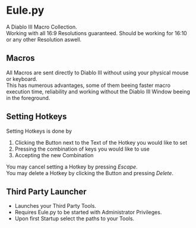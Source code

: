 # Eule.py
A Diablo III Macro Collection.\
Working with all 16:9 Resolutions guaranteed.
Should be working for 16:10 or any other Resolution aswell.

## Macros
All Macros are sent directly to Diablo III without using your physical mouse or keyboard.\
This has numerous advantages, some of them beeing faster macro execution time, reliability and working without the Diablo III Window beeing in the foreground.

## Setting Hotkeys
Setting Hotkeys is done by
1. Clicking the Button next to the Text of the Hotkey you would like to set
2. Pressing the combination of keys you would like to use
3. Accepting the new Combination

You may cancel setting a Hotkey by pressing *Escape*.\
You may delete a Hotkey by clicking the Button and pressing *Delete*.

## Third Party Launcher
* Launches your Third Party Tools.
* Requires Eule.py to be started with Administrator Privileges.
* Upon first Startup select the paths to your Tools.

